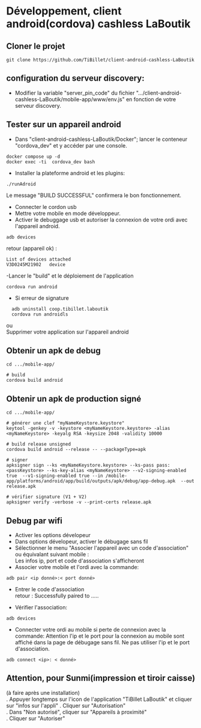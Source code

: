 # Développement, client android(cordova) cashless LaBoutik

## Cloner le projet
```
git clone https://github.com/TiBillet/client-android-cashless-LaBoutik
```
## configuration du serveur discovery:
- Modifier la variable "server_pin_code" du fichier ".../client-android-cashless-LaBoutik/mobile-app/www/env.js" en fonction de votre serveur discovery.

## Tester sur un appareil android
- Dans "client-android-cashless-LaBoutik/Docker"; lancer le conteneur "cordova_dev" et y accéder par une console.
```
docker compose up -d
docker exec -ti  cordova_dev bash
```
- Installer la plateforme android et les plugins:
```
./runAdroid
```
Le message "BUILD SUCCESSFUL" confirmera le bon fonctionnement.

- Connecter le cordon usb
- Mettre votre mobile en mode développeur.
- Activer le debuggage usb et autoriser la connexion de votre ordi avec l'appareil android.

```
adb devices
```
retour (appareil ok) :
```
List of devices attached
V3D0245M21902   device
```

-Lancer le "build" et le déploiement de l'application
```
cordova run android
```

- Si erreur de signature
```
  adb uninstall coop.tibillet.laboutik
  cordova run androidls
```
  ou   
Supprimer votre application sur l'appareil android

## Obtenir un apk de debug
```
cd .../mobile-app/

# build
cordova build android
```

## Obtenir un apk de production signé
```
cd .../mobile-app/

# générer une clef "myNameKeystore.keystore"
keytool -genkey -v -keystore <myNameKeystore.keystore> -alias <myNameKeystore> -keyalg RSA -keysize 2048 -validity 10000

# build release unsigned
cordova build android --release -- --packageType=apk

# signer
apksigner sign --ks <myNameKeystore.keystore> --ks-pass pass:<passKeystore> --ks-key-alias <myNameKeystore> --v2-signing-enabled true  --v1-signing-enabled true --in /mobile-app/platforms/android/app/build/outputs/apk/debug/app-debug.apk  --out release.apk

# vérifier signature (V1 + V2)
apksigner verify -verbose -v --print-certs release.apk
```

## Debug par wifi
- Activer les options dévelopeur
- Dans options dévelopeur, activer le débugage sans fil
- Sélectionner le menu "Associer l'appareil avec un code d'association" ou équivalant suivant mobile :   
Les infos ip, port et code d'association s'afficheront
- Associer votre mobile et l'ordi avec la commande: 
```
adb pair <ip donné>:< port donné>
```
- Entrer le code d'association   
  retour : Successfully paired to .....

- Vérifier l'association:
```
adb devices
```

- Connecter votre ordi au mobile si perte de connexion avec la commande:
  Attention l'ip et le port pour la connexion au mobile sont affiché dans la page de débugage sans fil. Ne pas utiliser l'ip et le port d'association.
```
adb connect <ip>: < donné>
```

## Attention, pour Sunmi(impression et tiroir caisse)
(à faire après une installation)   
. Appuyer longtemps sur l'icon de l'application "TiBillet LaBoutik" et cliquer sur "infos sur l'appli"
. Cliquer sur "Autorisation"   
. Dans "Non autorisé", cliquer sur  "Appareils à proximité"   
. Cliquer sur "Autoriser"   
